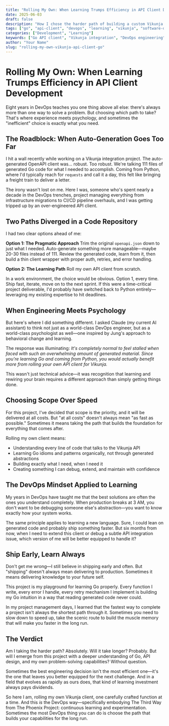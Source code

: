 ```yaml
---
title: "Rolling My Own: When Learning Trumps Efficiency in API Client Development"
date: 2025-06-03
draft: false
description: "How I chose the harder path of building a custom Vikunja API client in Go instead of trimming an auto-generated one - and why scope delivery sometimes means taking the scenic route."
tags: ["go", "api-client", "devops", "learning", "vikunja", "software-development", "python-to-go"]
categories: ["Development", "Learning"]
keywords: ["Go API client", "Vikunja integration", "DevOps engineering", "learning Go", "custom API client", "software development roadblocks"]
author: "Your Name"
slug: "rolling-my-own-vikunja-api-client-go"
---
```


# Rolling My Own: When Learning Trumps Efficiency in API Client Development

Eight years in DevOps teaches you one thing above all else: there's always more than one way to solve a problem. But choosing which path to take? That's where experience meets psychology, and sometimes the "inefficient" choice is exactly what you need.

## The Roadblock: When Auto-Generation Goes Too Far

I hit a wall recently while working on a Vikunja integration project. The auto-generated OpenAPI client was... robust. Too robust. We're talking 111 files of generated Go code for what I needed to accomplish. Coming from Python, where I'd typically reach for `requests` and call it a day, this felt like bringing a freight train to deliver a letter.

The irony wasn't lost on me. Here I was, someone who's spent nearly a decade in the DevOps trenches, project managing everything from infrastructure migrations to CI/CD pipeline overhauls, and I was getting tripped up by an over-engineered API client.

## Two Paths Diverged in a Code Repository

I had two clear options ahead of me:

**Option 1: The Pragmatic Approach**
Trim the original `openapi.json` down to just what I needed. Auto-generate something more manageable—maybe 20-30 files instead of 111. Review the generated code, learn from it, then build a thin client wrapper with proper auth, retries, and error handling.

**Option 2: The Learning Path**
Roll my own API client from scratch.

In a work environment, the choice would be obvious. Option 1, every time. Ship fast, iterate, move on to the next sprint. If this were a time-critical project deliverable, I'd probably have switched back to Python entirely—leveraging my existing expertise to hit deadlines.

## When Engineering Meets Psychology

But here's where I did something different. I asked Claude (my current AI assistant) to think not just as a world-class DevOps engineer, but as a world-class psychologist as well—one inspired by Jung's approach to behavioral change and learning.

The response was illuminating: *It's completely normal to feel stalled when faced with such an overwhelming amount of generated material. Since you're learning Go and coming from Python, you would actually benefit more from rolling your own API client for Vikunja.*

This wasn't just technical advice—it was recognition that learning and rewiring your brain requires a different approach than simply getting things done.

## Choosing Scope Over Speed

For this project, I've decided that scope is the priority, and it will be delivered at all costs. But "at all costs" doesn't always mean "as fast as possible." Sometimes it means taking the path that builds the foundation for everything that comes after.

Rolling my own client means:
- Understanding every line of code that talks to the Vikunja API
- Learning Go idioms and patterns organically, not through generated abstractions
- Building exactly what I need, when I need it
- Creating something I can debug, extend, and maintain with confidence

## The DevOps Mindset Applied to Learning

My years in DevOps have taught me that the best solutions are often the ones you understand completely. When production breaks at 3 AM, you don't want to be debugging someone else's abstraction—you want to know exactly how your system works.

The same principle applies to learning a new language. Sure, I could lean on generated code and probably ship something faster. But six months from now, when I need to extend this client or debug a subtle API integration issue, which version of me will be better equipped to handle it?

## Ship Early, Learn Always

Don't get me wrong—I still believe in shipping early and often. But "shipping" doesn't always mean delivering to production. Sometimes it means delivering knowledge to your future self.

This project is my playground for learning Go properly. Every function I write, every error I handle, every retry mechanism I implement is building my Go intuition in a way that reading generated code never could.

In my project management days, I learned that the fastest way to complete a project isn't always the shortest path through it. Sometimes you need to slow down to speed up, take the scenic route to build the muscle memory that will make you faster in the long run.

## The Verdict

Am I taking the harder path? Absolutely. Will it take longer? Probably. But will I emerge from this project with a deeper understanding of Go, API design, and my own problem-solving capabilities? Without question.

Sometimes the best engineering decision isn't the most efficient one—it's the one that leaves you better equipped for the next challenge. And in a field that evolves as rapidly as ours does, that kind of learning investment always pays dividends.

So here I am, rolling my own Vikunja client, one carefully crafted function at a time. And this *is* the DevOps way—specifically embodying The Third Way from The Phoenix Project: continuous learning and experimentation. Sometimes the most DevOps thing you can do is choose the path that builds your capabilities for the long run.